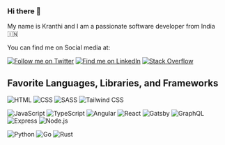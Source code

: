 ### Hi there 👋

My name is Kranthi and I am a passionate software developer from India 🇮🇳

You can find me on Social media at:

<a href="https://twitter.com/krantlak" target="_blank">![Follow me on Twitter](https://img.shields.io/twitter/follow/krantlak?color=%234aa1eb&label=Follow%20Me&logo=twitter&logoColor=%234aa1eb&style=for-the-badge)</a> <a href="https://www.linkedin.com/in/kranthilakum" target="_blank">![Find me on LinkedIn](https://img.shields.io/badge/linkedin-%230077B5.svg?&style=for-the-badge&logo=linkedin&logoColor=white)</a> <a href="https://stackoverflow.com/users/2187039/kranthilakum" target="_blank">![Stack Overflow](https://img.shields.io/badge/stack%20overflow-FE7A16?logo=stack-overflow&logoColor=white&style=for-the-badge)</a>

## Favorite Languages, Libraries, and Frameworks

![HTML](https://img.shields.io/badge/html5-%23CC342D.svg?&style=for-the-badge&logo=html5&logoColor=white) ![CSS](https://img.shields.io/badge/css3-%231572B6.svg?&style=for-the-badge&logo=css3&logoColor=white) ![SASS](https://img.shields.io/badge/sass%20-%23CC6699.svg?&style=for-the-badge&logo=sass&logoColor=white) ![Tailwind CSS](https://img.shields.io/badge/tailwindcss%20-%2338B2AC.svg?&style=for-the-badge&logo=tailwind-css&logoColor=white)

![JavaScript](https://img.shields.io/badge/javascript-%23F7DF1E.svg?&style=for-the-badge&logo=javascript&logoColor=black) ![TypeScript](https://img.shields.io/badge/typescript-%233178C6.svg?&style=for-the-badge&logo=typescript&logoColor=white) ![Angular](https://img.shields.io/badge/angular%20-%23DD0031.svg?&style=for-the-badge&logo=angular&logoColor=white) ![React](https://img.shields.io/badge/react%20-%2320232a.svg?&style=for-the-badge&logo=react&logoColor=%2361DAFB) ![Gatsby](https://img.shields.io/badge/gatsby%20-663399.svg?&style=for-the-badge&logo=gatsby&logoColor=white) ![GraphQL](https://img.shields.io/badge/graphql%20-%23E10098.svg?&style=for-the-badge&logo=graphql&logoColor=white) ![Express](https://img.shields.io/badge/express.js%20-%23404d59.svg?&style=for-the-badge) ![Node.js](https://img.shields.io/badge/node.js%20-%23339933.svg?&style=for-the-badge&logo=node.js&logoColor=white)

![Python](https://img.shields.io/badge/python-%233776AB.svg?&style=for-the-badge&logo=python&logoColor=white) ![Go](https://img.shields.io/badge/go-%2300ADD8.svg?&style=for-the-badge&logo=go&logoColor=white) ![Rust](https://img.shields.io/badge/rust-%23000000.svg?&style=for-the-badge&logo=rust&logoColor=white) 

<!--
**kranthilakum/kranthilakum** is a ✨ _special_ ✨ repository because its `README.md` (this file) appears on your GitHub profile.

Here are some ideas to get you started:

- 🔭 I’m currently working on ...
- 🌱 I’m currently learning ...
- 👯 I’m looking to collaborate on ...
- 🤔 I’m looking for help with ...
- 💬 Ask me about ...
- 📫 How to reach me: ...
- 😄 Pronouns: ...
- ⚡ Fun fact: ...
-->


